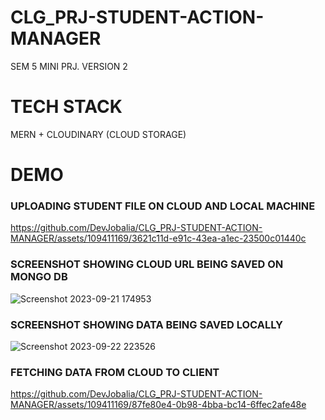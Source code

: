 # CLG_PRJ-STUDENT-ACTION-MANAGER
SEM 5 MINI PRJ. VERSION 2

# TECH STACK
MERN + CLOUDINARY (CLOUD STORAGE)

# DEMO
### UPLOADING STUDENT FILE ON CLOUD AND LOCAL MACHINE
https://github.com/DevJobalia/CLG_PRJ-STUDENT-ACTION-MANAGER/assets/109411169/3621c11d-e91c-43ea-a1ec-23500c01440c
### SCREENSHOT SHOWING CLOUD URL BEING SAVED ON MONGO DB
![Screenshot 2023-09-21 174953](https://github.com/DevJobalia/CLG_PRJ-STUDENT-ACTION-MANAGER/assets/109411169/96184f22-317c-4f12-a18a-c3541e1badcd)
### SCREENSHOT SHOWING DATA BEING SAVED LOCALLY
![Screenshot 2023-09-22 223526](https://github.com/DevJobalia/CLG_PRJ-STUDENT-ACTION-MANAGER/assets/109411169/03617b64-bafe-4143-827b-189dcef5adf7)
### FETCHING DATA FROM CLOUD TO CLIENT
https://github.com/DevJobalia/CLG_PRJ-STUDENT-ACTION-MANAGER/assets/109411169/87fe80e4-0b98-4bba-bc14-6ffec2afe48e




